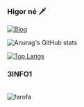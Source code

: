 ### Higor né 🗡️
[![Blog](https://img.shields.io/website?label=HigorAmaral&style=for-the-badge&url=https://google.com/)]()

![Anurag's GitHub stats](https://github-readme-stats.vercel.app/api?username=HigorAmaral&show_icons=true&theme=radical)

[![Top Langs](https://github-readme-stats.vercel.app/api/top-langs/?username=HigorAmaral)](https://github.com/anuraghazra/github-readme-stats)

### 3INFO1

<div style="display: inline-block"><br/>
<img align="center" alt="farofa" src=https://img.shields.io/badge/HTML5-E34F26?style=for-the-badge&logo=html5&logoColor=white>
